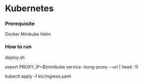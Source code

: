# Kubernetes

### Prerequisite

Docker
Minikube
Helm

### How to run

deploy.sh

export PROXY_IP=$(minikube service <release-name>-kong-proxy --url | head -1)

kubectl apply -f kic/ingress.yaml
